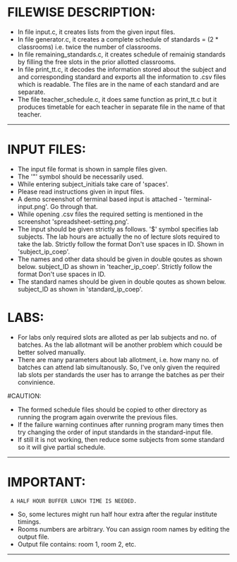 
# FILEWISE DESCRIPTION:

- In file input.c, it creates lists from the given input files.
- In file generator.c, it creates a complete schedule of standards = (2 * classrooms) i.e. twice the number
  of classrooms.
- In file remaining_standards.c, it creates schedule of remainig standards by filling the free slots in the
  prior allotted classrooms. 
- In file print_tt.c, it decodes the information stored about the subject and and corresponding standard 
  and exports all the information to .csv files which is readable. The files are in the name of each standard
  and are separate.
- The file teacher_schedule.c, it does same function as print_tt.c but it produces timetable for each teacher
  in separate file in the name of that teacher.

---------------------------------------------------------------------------------------------------------------
# INPUT FILES:

- The input file format is shown in sample files given.
- The '"' symbol should be necessarily used.
- While entering subject_initials take care of 'spaces'.
- Please read instructions given in input files.
- A demo screenshot of terminal based input is attached - 'terminal-input.png'. Go through that.
- While opening .csv files the required setting is mentioned in the screenshot 'spreadsheet-setting.png'.
- The input should be given strictly as follows. '$' symbol specifies lab subjects. 
  The lab hours are actually the no of lecture slots required to take the lab. 
  Strictly follow the format Don't use spaces in ID. Shown in 'subject_ip_coep'.
- The names and other data should be given in double qoutes as shown below. subject_ID as shown in 'teacher_ip_coep'. 
  Strictly follow the format Don't use spaces in ID.
- The standard names should be given in double qoutes as shown below. subject_ID as shown in 'standard_ip_coep'. 

# LABS:

- For labs only required slots are alloted as per lab subjects and no. of batches.
  As the lab allotmant will be another problem which couuld be better solved manually. 
- There are many parameters about lab allotment, i.e. how many no. of batches can attend lab simultanously.
  So, I've only given the required lab slots per standards the user has to arrange the batches as per their 
  convinience.

#CAUTION:

- The formed schedule files should be copied to other directory as running the program again overwrite the 
  previous files.
- If the failure warning continues after running program many times then try changing the order of input 
  standards in the standard-input file.
- If still it is not working, then reduce some subjects from some standard so it will give partial schedule.
----------------------------------------------------------------------------------------------------------------
# IMPORTANT:
	 A HALF HOUR BUFFER LUNCH TIME IS NEEDED.
- So, some lectures might run half hour extra after the regular institute timings.
- Rooms numbers are arbitrary. You can assign room names by editing the output file.
- Output file contains: room 1, room 2, etc.
----------------------------------------------------------------------------------------------------------------
